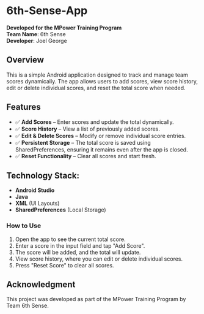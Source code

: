 # 6th-Sense-App
**Developed for the MPower Training Program**  
**Team Name**: 6th Sense  
**Developer**: Joel George  

## Overview
This is a simple Android application designed to track and manage team scores dynamically. The app allows users to add scores, view score history, edit or delete individual scores, and reset the total score when needed.

## Features
- ✅ **Add Scores** – Enter scores and update the total dynamically.
- ✅ **Score History** – View a list of previously added scores.
- ✅ **Edit & Delete Scores** – Modify or remove individual score entries.
- ✅ **Persistent Storage** – The total score is saved using SharedPreferences, ensuring it remains even after the app is closed.
- ✅ **Reset Functionality** – Clear all scores and start fresh.

## Technology Stack:
- **Android Studio**
- **Java**
- **XML** (UI Layouts)
- **SharedPreferences** (Local Storage)

### How to Use
1. Open the app to see the current total score.
2. Enter a score in the input field and tap "Add Score".
3. The score will be added, and the total will update.
4. View score history, where you can edit or delete individual scores.
5. Press "Reset Score" to clear all scores.

## Acknowledgment
This project was developed as part of the MPower Training Program by Team 6th Sense.
